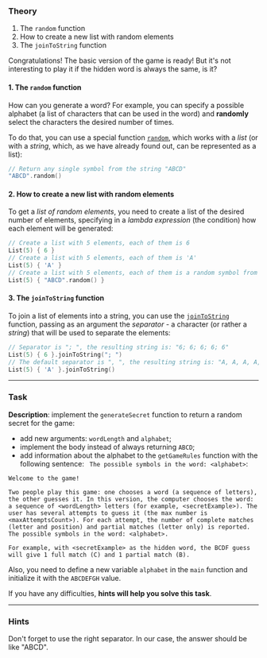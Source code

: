 ### Theory

1. The `random` function
2. How to create a new list with random elements
3. The `joinToString` function

Congratulations! The basic version of the game is ready! 
But it's not interesting to play it if the hidden word is always the same, is it?

#### 1. The `random` function

How can you generate a word? 
For example, you can specify a possible alphabet 
(a list of characters that can be used in the word) 
and **randomly** select the characters the desired number of times.

To do that, you can use a special function [`random`](https://kotlinlang.org/api/latest/jvm/stdlib/kotlin.text/random.html), 
which works with a _list_ (or with a _string_, which, as we have already found out, 
can be represented as a list):

```kotlin
// Return any single symbol from the string "ABCD"
"ABCD".random()
```

#### 2. How to create a new list with random elements

To get a _list of random elements_, you need to create a list of the desired number 
of elements, specifying in a _lambda expression_ (the condition) 
how each element will be generated:
```kotlin
// Create a list with 5 elements, each of them is 6
List(5) { 6 }
// Create a list with 5 elements, each of them is 'A'
List(5) { 'A' }
// Create a list with 5 elements, each of them is a random symbol from the string "ABCD"
List(5) { "ABCD".random() }
```

#### 3. The `joinToString` function

To join a list of elements into a string, 
you can use the [`joinToString`](https://kotlinlang.org/api/latest/jvm/stdlib/kotlin.sequences/join-to-string.html) 
function, passing as an argument the _separator_ - a character (or rather a _string_) 
that will be used to separate the elements:
```kotlin
// Separator is "; ", the resulting string is: "6; 6; 6; 6; 6"
List(5) { 6 }.joinToString("; ")
// The default separator is ", ", the resulting string is: "A, A, A, A, A"
List(5) { 'A' }.joinToString()
```

___

### Task

**Description**: implement the `generateSecret` function to return a random secret for the game:
- add new arguments: `wordLength` and `alphabet`;
- implement the body instead of always returning `ABCD`;
- add information about the alphabet to the `getGameRules` function with the following sentence:
` The possible symbols in the word: <alphabet>`:
```text
Welcome to the game! 

Two people play this game: one chooses a word (a sequence of letters), the other guesses it. In this version, the computer chooses the word: a sequence of <wordLength> letters (for example, <secretExample>). The user has several attempts to guess it (the max number is <maxAttemptsCount>). For each attempt, the number of complete matches (letter and position) and partial matches (letter only) is reported. The possible symbols in the word: <alphabet>. 

For example, with <secretExample> as the hidden word, the BCDF guess will give 1 full match (C) and 1 partial match (B).

```

Also, you need to define a new variable `alphabet` in the `main` function and initialize it with the `ABCDEFGH` value.

If you have any difficulties, **hints will help you solve this task**.

----

### Hints

<div class="hint" title="The separator in the secret">
  Don't forget to use the right separator. In our case, the answer should be like "ABCD".
</div>
